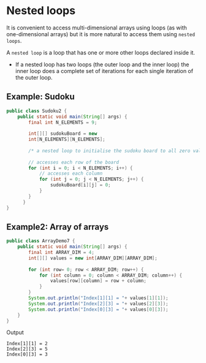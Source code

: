 # Nested loops
It is convenient to access multi-dimensional arrays using loops (as with one-dimensional arrays) but it is more natural to access them using `nested loops`.

A `nested loop` is a loop that has one or more other loops declared inside it.
- If a nested loop has two loops (the outer loop and the inner loop) the inner loop does a complete set of iterations for each single iteration of the outer loop.

## Example: Sudoku
```java
public class Sudoku2 {
	public static void main(String[] args) {
		final int N_ELEMENTS = 9;
		
        int[][] sudokuBoard = new
        int[N_ELEMENTS][N_ELEMENTS];
        
        /* a nested loop to initialise the sudoku board to all zero values */
        
        // accesses each row of the board
        for (int i = 0; i < N_ELEMENTS; i++) {
        	// accesses each column
            for (int j = 0; j < N_ELEMENTS; j++) {
            	sudokuBoard[i][j] = 0;
            }
        }
	  }
}
```

## Example2: Array of arrays
```java
public class ArrayDemo7 {
	public static void main(String[] args) {
		final int ARRAY_DIM = 4;
        int[][] values = new int[ARRAY_DIM][ARRAY_DIM];
        
        for (int row= 0; row < ARRAY_DIM; row++) {
            for (int column = 0; column < ARRAY_DIM; column++) {
                values[row][column] = row + column;
            }
        }
        System.out.println("Index[1][1] = "+ values[1][1]);
        System.out.println("Index[2][3] = "+ values[2][3]);
        System.out.println("Index[0][3] = "+ values[0][3]);
	}
}
```
Output
```
Index[1][1] = 2
Index[2][3] = 5
Index[0][3] = 3
```
